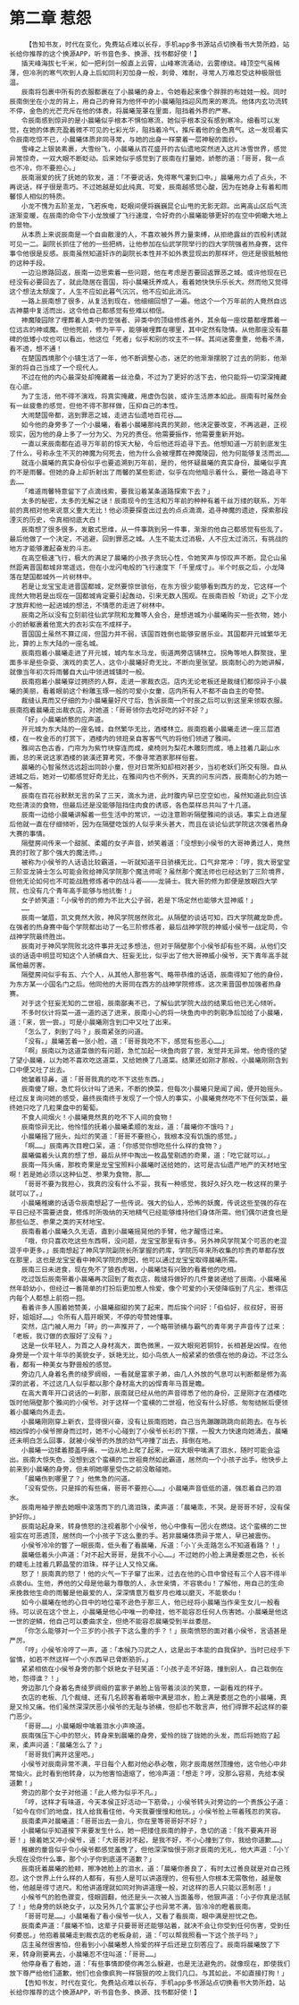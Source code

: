# 第二章 惹怨
        【告知书友，时代在变化，免费站点难以长存，手机app多书源站点切换看书大势所趋，站长给你推荐的这个换源APP，听书音色多、换源、找书都好使！】
       插天峰海拔七千米，如一把利剑一般直上云霄，山峰寒流涌动，云雾缭绕。峰顶空气虽稀薄，但冷冽的寒气吹到人身上后如同利刃加身一般，刺骨、难耐，寻常人万难忍受这种极限低温。
       辰南将包裹中所有的衣服都裹在了小晨曦的身上，令她看起来像个胖胖的布娃娃一般。同时辰南倒坐在小龙的背上，用自己的脊背为他怀中的小晨曦阻挡迎风而来的寒流。他体内玄功流转不停，金色的光芒充斥在他的体表，将晨曦笼罩在里面，阻挡着外界的严寒。
       令辰南感到惊异的是小晨曦似乎根本不惧怕寒流，她似乎根本没有感到寒冷。细看可以发觉，在她的体表充盈着微不可见的七彩光华，阻挡着冷气，推斥着他的金色真气。这一发现着实令辰南吃惊不已，小晨曦体质非同寻常，与她的出身一样蒙着一层神秘的面纱。
       雪峰之上银装素裹，大雪纷飞，小晨曦从百花盛开的古仙遗地突然进入这片冰雪世界，感觉异常惊奇，一双大眼不断眨动。后来她似乎感觉到了辰南在打量她，娇憨的道：「哥哥，我一点也不冷，你不要担心。」
       辰南溺爱的抚了抚她的软发，道：「不要说话，免得寒气灌到口中。」晨曦用力点了点头，不再说话，样子很是乖巧。不过她越是如此纯真、可爱，辰南越感觉心酸，因为在她身上有着和雨馨惊人相似的特质。
       小龙不愧为五阶圣龙，飞若疾电，眨眼间便将巍巍昆仑山甩的无影无踪。出离高山区后气流逐渐变暖，在辰南的命令下小龙放缓了飞行速度，令好奇的小晨曦能够更好的在空中俯瞰大地上的景物。
       从本质上来说辰南是一个自由散漫的人，不喜欢被外界力量束缚，从拒绝露丝的百般利诱就可见一二。副院长抓住了他的一些把柄，让他参加在仙武学院举行的四大学院强者热身赛，这件事令他很是反感。辰南虽然知道奸诈的副院长本性并不如外表显现出的那样坏，但还是很抵触他的这种手段。
       一边沿原路回返，辰南一边思索着一些问题，他在考虑是否要回返罪恶之城。或许他现在已经没有必要回去了，就此隐居在晋国，将小晨曦抚养成人，看着她快快乐乐长大。然而他又觉得这个想法太颓废了，人生不应如此暮气沉沉，他不应如此消沉。
       一路上辰南想了很多，从复活到现在，他细细回想了一遍。他这个一个万年前的人竟然自远古神墓中复活而出，这令他自己都感觉有些难以相信。
       神魔陵园除了埋葬着人类中的至强者、异类中的顶级修炼者外，其余每一座坟墓都埋葬着一位远古的神或魔。但他死前，修为平平，能够被埋葬在哪里，其中定然有隐情。从他那座没有墓碑的低矮小坟也可以看出，他这位「死者」似乎和别的坟主不一样。其间迷雾重重，他看不清，看不透，想不通！
       在楚国西境那个小镇生活了一年，他不断调整心态，迷茫的他渐渐摆脱了过去的阴影，他渐渐的将自己当成了一个现代人。
       不过在他的内心最深处却掩藏着一丝沧桑，不过为了更好的活下去，他只能将一切深深掩藏在心底。
       为了生活，他不得不演戏，将真实掩藏，用虚伪包装，或许生活原本如此。辰南有时虽然会有一丝疲惫的感觉，但他不得不那样做，压抑自己的本性。
       大闹楚国帝都，逃到罪恶之城，走进古仙遗地百花谷……
       如今他的身旁多了一个小晨曦，看着小晨曦那纯真的笑颜，他决定要改变，不再逃避，正视现实，因为他的身上多了一分为父、为兄的责任。他需要振作，他需要重新开始。
       一直以来辰南都在追寻万年前的惊天大秘，今后他还将追寻下去。他想知道一万前到底发生了什么，号称永生不灭的神魔为何死去，他为什么会被埋葬在神魔陵园，他为何能够复活而出……
       就连小晨曦的真实身份似乎也要追溯到万年前，是的，他怀疑晨曦的真实身份，晨曦似乎真的不是雨馨。但她的身上却折射出了雨馨的某些影迹，似乎在向他暗示着什么，要他一路追寻下去……
       「难道雨馨特意留下了点滴线索，要我沿着某条道路探索下去？」
       太多的秘密，太多的无解之谜！辰南现今的生活和万年前的种种有着千丝万缕的联系，万年前的真相对他来说意义重大无比！他必须要探查出过去的点点滴滴，追寻神魔的遗迹，探索那段湮灭的历史，令真相彻底大白！
       辰南想了很多很多，发散式思维，从一件事跳到另一件事，渐渐的他自己都感觉有些乱了。最后他做了一个决定，不逃避，回到罪恶之城。人生不能太过消极，人不应太过消沉，有挑战的地方才能够激起奋发的斗志。
       在高空极速飞行，极大的满足了晨曦的小孩子贪玩心性，令她笑声与惊叹声不断。昆仑山虽然距离晋国都城非常遥远，但在小龙闪电般的飞行速度下「千里成寸」。半个时辰之后，小龙降落在楚国都城外一片树林中。
       若是让龙宝宝走进晋国都城，定然要惊世骇俗，在东方很少能够看到西方的龙，它这样一个庞然大物若是出现在一国都城肯定要引起轰动，引来无数人围观。在辰南百般「劝说」之下小龙才放弃和他一起进城的想法，不情愿的走进了树林中。
       辰南之所以没有立刻前往仙武学院和龙舞等人会合，是想进城为小晨曦购买一些衣物，她小小的娇躯裹着他宽大的衣衫实在不成样子。
       晋国国土虽然不算辽阔，但国力并不弱，该国百姓倒也能够安居乐业。其国都开元城繁华无比，算的上东大陆的一座名城。
       辰南抱着小晨曦走进了开元城，城内车水马龙，街道两旁店铺林立。拐角等地人群聚拢，里面多半是些杂耍、演戏的卖艺人，这令小晨曦好奇无比，不断向里张望。辰南耐心的为她讲解，就像当年初次将雨馨自大山中领进城镇时一般。
       辰南抱着小晨曦穿过拥挤的人群，走进一家裁衣店。店内无论老板还是裁缝们都惊异于小晨曦的美丽，看着眼前这个粉雕玉琢一般的可爱小女童，店内所有人不都不由自主的夸赞。
       裁缝认真而又仔细的为小晨曦量好尺寸后，告诉辰南一个时辰之后可以到这里来领取衣服。辰南抱着晨曦走出裁衣店，对她道：「哥哥领你去吃好吃的好不好？」
       「好」小晨曦娇憨的应声道。
       开元城为东大陆的一座名城，自然繁华无比，酒楼林立。辰南抱着小晨曦走进一座三层酒楼，在一枚金币的打赏下，酒楼内的领班亲自客客气气的将他们领进了雅间。
       雅间古色古香，门帘为为紫竹块穿连而成，桌椅则为梨花木雕刻而成，墙上挂着几副山水画，总的来说这家酒楼的装潢还算考究，不像寻常酒家那样俗套。
       晨曦的心智虽然远远超出同龄小童，但对日常所知却相对甚少，当初老妖们所交有限。自从进城之后，她对一切都感觉好奇无比，在雅间内也不例外，天真的问东问西，辰南耐心的为她一一解答。
       辰南在百花谷默默无言的呆了三天，滴水为进，此时腹内早已空空如也，虽然知道此刻应该吃些清淡的食物，但最后还是没能够阻挡住肉食的诱惑，各色菜样总共叫了十几道。
       辰南一边给小晨曦讲解着一些生活中的常识，一边注意聆听隔壁雅间的谈话。事实上自进屋后他就一直在仔细倾听，因为在隔壁吃饭的人似乎来头甚大，而且在谈论仙武学院这次强者热身大赛的事情。
       隔壁房间传来一个甜腻、柔媚的女子声音，娇笑着道：「没想到小侯爷的大哥神勇过人，竟然真的打败了那个强大的魔法师。」
       被称为小侯爷的人话语比较霸道，一听就知道平日骄横无比，口气非常冲：「哼，我大哥堂堂三阶亚龙骑士怎么可能会败给神风学院那个魔法师呢？虽然那个魔法师也已经达到了三阶境界，但他无论如何也不可能战胜修炼者中的战斗者————龙骑士。我大哥的修为即便是放眼四大学院，也没有几个青年高手能够与他抗衡！」
       女子娇笑道：「小侯爷的的修为不比大公子弱，若是下场定然也能够大显神威！」
       ……
       辰南一皱眉，凯文竟然大败，神风学院居然败北。从隔壁的谈话可知，四大学院藏龙卧虎。在强者的热身赛中每个学院都出动了一名三阶修炼者，最后战神学院的神威小侯爷一战定局，令战神学院最终胜出。
       辰南对于神风学院败北这件事并无过多想法，但对于隔壁那个小侯爷却有些不屑。从他们交谈的话语中明显可知这个人骄横自大、狂妄无比，似乎出了他大哥神威小侯爷，天下青年高手就属他最厉害。
       隔壁房间似乎有五、六个人，从其他人那些客气、略带恭维的话语，辰南得知了他的身份，为东方某一小国名门之后。他同他的大哥同在西方的战神学院修炼，这次来晋国参加强者热身赛。
       对于这个狂妄无知的二世祖，辰南鄙夷不已，了解仙武学院大战的结果后他已无心倾听。
       不多时伙计将菜一道一道的送了进来，辰南小心的将一块鱼肉中的刺剔净后加给了小晨曦，道：「来，尝一尝。」可是小晨曦刚含到口中又吐了出来。
       「怎么了，刺到了吗？」辰南紧张的问道。
       「没有。」晨曦苦着一张小脸，道：「哥哥我吃不下，感觉有些恶心……」
       「啊」辰南以为这道菜做的有问题，急忙加起一块鱼肉尝了尝，发觉并无异常。他奇怪的望了望小晨曦，以为她不喜欢吃这道菜，又给她换了几道菜。结果还如刚才那般，小晨曦刚刚含到口中便又吐了出去。
       她皱着琼鼻，道：「哥哥我真的吃不下这些东西。」
       辰南傻了眼，急忙将伙计叫了进来，不断的换菜，但每次小晨曦只是闻了闻，便开始摇头。经过反复询问她的感受，最终辰南终于发现了一个惊人的事实，小晨曦竟然吃不下任何饭菜，最终她只吃了几粒果盘中的葡萄。
       不食人间烟火！小晨曦竟然真的吃不下人间的食物！
       辰南惊异无比，他怜惜的抚着小晨曦柔顺的发丝，道：「晨曦你不饿吗？」
       小晨曦摇了摇头，灿烂的笑道：「哥哥不要担心，我根本没有饥饿的感觉。」
       「啊……」辰南再次目瞪口呆，道：「你感觉你想吃些什么样的食物？」
       晨曦偏着头认真的想了想，最后从怀中掏出一枚晶莹剔透的奇果，道：「吃它就可以。」
       辰南一阵头痛，那枚奇果是龙宝宝照料小晨曦时送给她的，这可是古仙遗产地产的天材地宝啊！若是她必须以这种仙芝、参果为食物，那……
       「哥哥不要为我担心，我真的没有什么不妥，我有一种感觉，我好久好久吃一枚这样的果子就可以了。」
       小晨曦稚嫩的话语令辰南想起了一些传说。强大的仙人，恐怖的妖魔，传说这些至强的存在平日已经不需要进食，修炼时所吸纳的天地精气已经能够维持他们身体所需。他们偶尔进食也是那些仙芝、参果之类的天材地宝。
       辰南看着小晨曦久久无语，直到小晨曦摇晃他的手臂，他才醒悟过来。
       「哦，你只喜欢吃这些东西啊，没问题，龙宝宝那里有许多。另外神风学院某个可恶的老混混手中更多。」辰南想起了神风学院副院长所掌握的药库，学院历年来所收集的珍贵药草都存放在那里，这也是龙宝宝看中神风学院的原因，他可以通过龙宝宝取得晨曦所需。
       辰南三日未进食，现在免不了狼吞虎咽，小晨曦饶有兴致的看着他的吃相。
       吃过饭后辰南带着小晨曦再次回到了裁衣店，裁缝将做好的几件童装递给了辰南。小晨曦虽然年龄幼小，但经过一番简单的打扮后更加惹人怜爱，像个可爱的小天使降临到了凡尘，惹得店内每个人都想上前抱一抱。
       看着许多人围着她赞美，小晨曦甜甜的笑了起来，而后挨个问好：「伯伯好，叔叔好，哥哥好，姐姐好……」令所有人眉开眼笑，不停的夸赞她懂事。
       突然，店门被人用力「砰」的一声推开了，一个略带骄横与霸气的青年男子声音传了过来：「老板，我订做的衣服好了没有？」
       这是一伙年轻人，为首之人身材高大，面色微黑，一双大眼宛若铜铃，长相甚是凶悍。在他身旁是一个双十年华的美貌女子，妖艳无比，如小鸟依人一般紧紧的依偎在他的身边。不过怎么看，都有一种美女与野兽般的感觉。
       旁边几人身着名贵的绫罗绸缎，一看就是富家子弟，由几人外放的气息可以判断都是修为高深的武者，不过这几人似乎都以那个身材高大的凶悍青年马首是瞻。
       在高大青年开口说话的一刹那，辰南就已经从他的声音得悉了他的身份，正是刚才在酒楼吃饭时他隔壁那个雅间的小侯爷。对于这样一个蛮横的二世祖，他没有什么好感，匆匆结帐后便领着小晨曦向外走去。
       小晨曦刚刚穿上新衣，显得很兴奋，没有让辰南抱她，自己当先蹦蹦跳跳向前跑去。在与长相凶悍的小侯爷擦身而过时，她不小心碰到了小侯爷长衫的下摆，一股大力快速向她涌去，晨曦还未明白怎么回事，就被小侯爷的外放的劲气冲撞了出去，摔倒在地。
       小晨曦一边揉着膝盖呼痛，一边从地上爬了起来，一双大眼中噙满了泪水，随时可能会溢出。辰南大惊失色，没想到这个蛮横的二世祖竟然如此霸道，居然向一个小孩子出手。他快步上前来到小晨曦的身旁，但未明她哪里受伤之前没敢碰她。
       「晨曦伤到哪里了？」他焦急的问道。
       「没有受伤，只是摔的有些痛，哥哥不要担心……」小晨曦声音低低的道，强忍着自己的泪水。
       辰南用袖子擦去她眼中滚落而下的几滴泪珠，柔声道：「晨曦乖，不哭。是哥哥不好，没有保护好你。」
       辰南站起身来，转身愤怒的注视着那个小侯爷，他心中像有一团火在燃烧。这个蛮横的二世祖实在可恶透顶，居然向一个小孩子下这么重的手。若非晨曦体质异于常人，早已被震伤。
       小侯爷冷冷的瞥了一眼辰南，低头看了看晨曦，斥道：「小丫头走路怎么不知道看路？！」
       晨曦低着头小声道：「对不起大哥哥，是我不小心……」不过她的小脸上满是委屈之色，长长的睫毛上挂着几颗晶莹的泪珠，样子让人又怜又痛。
       怒了！辰南真的怒了！他的火气一下子窜了出来，过去在他的心目中曾经有三个人容不得半点亵du。生他，养他的父母是他最为尊敬的人，永世亲情，不容亵du！了解他，用自己的生命来挽救他生命的雨馨是他最爱的人，深深情意万载岁月也难以磨灭，不能亵du！
       如今小晨曦在他的心目中的地位毫不逊色于那三人，他已经将小晨曦当作亲生女儿一般看待。可以说在这个世上，小晨曦是他心中唯一的牵挂，他不能容忍任何人伤害她。小晨曦是他这一世的逆鳞，他自己可以委曲求全，但绝不能容忍晨曦受到半丝委屈。
       「你怎么能够对一个三岁的小孩子下这么重的手？！」辰南愤怒的面对着小侯爷，言语甚是严厉。
       「哼」小侯爷冷哼了一声，道：「本候乃习武之人，这是出于本能的自我保护，当时已经手下留情，如若不然这样一个小东西早已骨断筋折。」
       紧紧相依在小侯爷身旁的那个妖艳女子轻笑道：「小孩子走不好路，撞到别人，自己栽倒在地，怨得谁？！」
       旁边那几个身着名贵绫罗绸缎的富家子弟脸上皆带着淡淡的笑意，一副看戏的样子。
       衣店的老板、几个裁缝、还有几名顾客看着眼中满是泪水，脸上满是委屈之色的小晨曦，真是又怜又痛。他们虽然深深厌恶小侯爷的无耻与骄横，但却也不敢言声，他们得罪不起这样的豪门恶少。
       「哥哥……」小晨曦眼中噙着泪水小声唤道。
       辰南强压下心中的怒火，转身来到晨曦的身旁，爱怜的拢了拢她的头发，而后将她抱了起来，柔声问道：「晨曦怎么了？」
       「哥哥我们离开这里吧。」
       小侯爷对辰南异常不满，平日每个人都对他必恭必敬，刚才辰南居然顶撞他，这令他心中非常恼火。此时看到他转身，以为他害怕退缩了，他冷声道：「想走？哼，没那么容易，先给本侯道歉！」
       旁边的那个女子对他道：「此人修为似乎不凡。」
       「哼，这样才有味道，今天本侯正好活动一下筋骨。」小侯爷转头对旁边的一个贵族公子道：「如今在你们的地盘，找人给我看住他，今天我要慢慢和他玩。」小侯爷脸上带着残忍的笑容。
       辰南柔声对晨曦道：「哥哥出去一会儿，你在里等哥哥好不好？」
       小晨曦似乎知道接下来要发生什么，她一把搂住辰南的脖子，急切的道：「我不要离开哥哥！」接着她又冲小侯爷，道：「大哥哥对不起，是我不好，不小心撞到了你，我给你道歉……」
       稚嫩的童音似乎令小侯爷都感觉羞愧了，但他深深恼恨于刚才辰南的无礼，他大声道：「小丫头现在没你什么事，那个小子你到底道不道歉？」
       辰南抚着晨曦的脸颊，擦净她脸上的泪水，道：「晨曦你善良了，有时太过善良就是对自己残忍。这个世界上什么样的人都有，有些人是可以讲道理的，但有些人你根本无需敬他，越是敬他，他越是得寸进尺。和他讲道理就如同对狗讲道理一般，对这样的恶人只能以恶制恶！」
       小候爷气的脸色骤变，怪眼圆翻，他还是头一次被人当面羞辱，他狠声道：「小子你真是活腻了！」他身旁的妖艳女子，以及另外几个富家公子也异常不满，皆冷冷的瞪着辰南。
       「哥哥可是……」小晨曦看了看小侯爷一伙人，又看了看辰南，眼中满是担忧之色。
       辰南柔声道：「晨曦不怕，这辈子只要哥哥还能够站着，就决不会让你受到任何伤害，受到任何委屈。」他抱着晨曦走到裁衣店的老板身前，道：「可以帮我照看一下这个孩子吗？」
       店主虽然很害怕，但看到小小晨曦惹人怜爱的样子后还是立刻答应了。辰南将晨曦放了下来，转身刚要离去，小晨曦忍不住叫道：「哥哥……」
       他停身看了看她，道：「有些事情即使你再怎么躲避，也是无法避免的。就像现在，即使我们放下尊严给他们道歉，他们也会像疯狗一样狠狠的咬上我们几口。与其如此，不如直接打狗！」
       【告知书友，时代在变化，免费站点难以长存，手机app多书源站点切换看书大势所趋，站长给你推荐的这个换源APP，听书音色多、换源、找书都好使！】